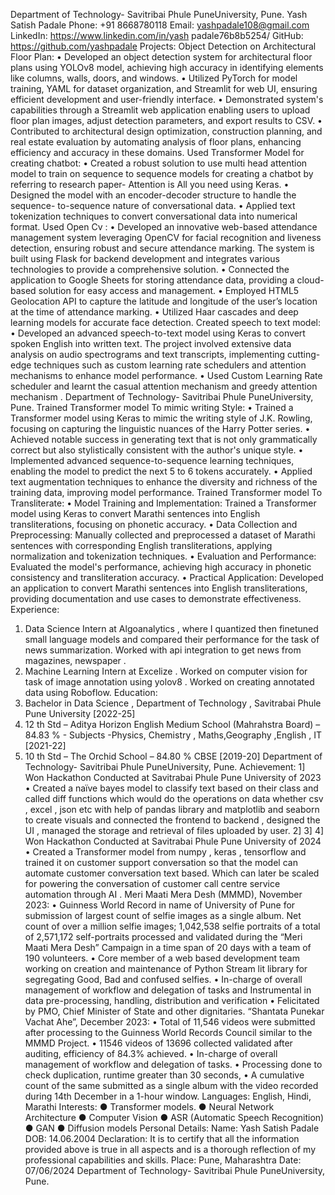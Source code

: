 Department of Technology- Savitribai Phule PuneUniversity, Pune. 
Yash Satish Padale 
Phone: +91 8668780118 
Email: yashpadale108@gmail.com 
LinkedIn: https://www.linkedin.com/in/yash
padale76b8b5254/ 
GitHub: https://github.com/yashpadale 
Projects: 
Object Detection on Architectural Floor Plan: 
• Developed an object detection system for architectural floor plans using YOLOv8 
model, achieving high accuracy in identifying elements like columns, walls, doors, and 
windows. 
• Utilized PyTorch for model training, YAML for dataset organization, and Streamlit for 
web UI, ensuring efficient development and user-friendly interface. 
• Demonstrated system's capabilities through a Streamlit web application enabling users 
to upload floor plan images, adjust detection parameters, and export results to CSV. 
• Contributed to architectural design optimization, construction planning, and real estate 
evaluation by automating analysis of floor plans, enhancing efficiency and accuracy in 
these domains. 
Used Transformer Model for creating chatbot: 
• Created a robust solution to use multi head attention model to train on sequence 
to sequence models for creating a chatbot by referring to research paper- Attention is 
All you need using Keras. 
• Designed the model with an encoder-decoder structure to handle the sequence- 
to-sequence nature of conversational data. 
• Applied text tokenization techniques to convert conversational data into 
numerical format. 
Used Open Cv : 
• Developed an innovative web-based attendance management system leveraging 
OpenCV for facial recognition and liveness detection, ensuring robust and secure 
attendance marking. The system is built using Flask for backend development and 
integrates various technologies to provide a comprehensive solution. 
• Connected the application to Google Sheets for storing attendance data, 
providing a cloud-based solution for easy access and management. 
• Employed HTML5 Geolocation API to capture the latitude and longitude of the 
user’s location at the time of attendance marking. 
• Utilized Haar cascades and deep learning models for accurate face detection. 
Created speech to text model: 
• Developed an advanced speech-to-text model using Keras to convert spoken 
English into written text. The project involved extensive data analysis on audio 
spectrograms and text transcripts, implementing cutting-edge techniques such as 
custom learning rate schedulers and attention mechanisms to enhance model 
performance. 
• Used Custom Learning Rate scheduler and learnt the casual attention 
mechanism and greedy attention mechanism . 
Department of Technology- Savitribai Phule PuneUniversity, Pune. 
Trained Transformer model To mimic writing Style: 
• Trained a Transformer model using Keras to mimic the writing style of J.K. 
Rowling, focusing on capturing the linguistic nuances of the Harry Potter series. 
• Achieved notable success in generating text that is not only grammatically 
correct but also stylistically consistent with the author's unique style. 
• Implemented advanced sequence-to-sequence learning techniques, enabling the model 
to predict the next 5 to 6 tokens accurately. 
• Applied text augmentation techniques to enhance the diversity and richness of the 
training data, improving model performance. 
Trained Transformer model To Transliterate: 
• Model Training and Implementation: Trained a Transformer model using Keras to 
convert Marathi sentences into English transliterations, focusing on phonetic accuracy. 
• Data Collection and Preprocessing: Manually collected and preprocessed a dataset of 
Marathi sentences with corresponding English transliterations, applying normalization 
and tokenization techniques. 
• Evaluation and Performance: Evaluated the model's performance, achieving high 
accuracy in phonetic consistency and transliteration accuracy. 
• Practical Application: Developed an application to convert Marathi sentences into 
English transliterations, providing documentation and use cases to demonstrate 
effectiveness. 
Experience: 
1. Data Science Intern at Algoanalytics , where I quantized then finetuned small 
language models and compared their performance for the task of news 
summarization. Worked with api integration to get news from magazines, 
newspaper . 
2. Machine Learning Intern  at Excelize . Worked on computer vision for task 
of image annotation using yolov8 . Worked on creating annotated data using 
Roboflow. 
Education: 
3. Bachelor in Data Science , Department of Technology , Savitrabai Phule Pune 
University [2022-25] 
4. 12 th Std – Aditya Horizon English Medium School (Mahrahstra Board) – 84.83 % - 
Subjects -Physics, Chemistry , Maths,Geography ,English , IT [2021-22] 
5. 10 th Std – The Orchid School – 84.80 % CBSE [2019-20] 
Department of Technology- Savitribai Phule PuneUniversity, Pune. 
Achievement: 
1] 
Won Hackathon Conducted at Savitrabai Phule Pune University of 2023 
•  Created a naïve bayes model to classify text based on their class and called diff functions which 
would do the operations on data whether csv , excel , json etc with help of pandas library and 
matplotlib and seaborn to create visuals and connected the frontend to backend , designed the 
UI , managed the storage and retrieval of files uploaded by user. 
2] 
3] 
4] 
Won Hackathon Conducted at Savitrabai Phule Pune University of 2024 
• Created a Transformer model from numpy , keras , tensorflow and trained it on customer 
support conversation so that the model can automate customer conversation text based. Which 
can later be scaled for powering the conversation of customer call centre service automation 
through AI . 
Meri Maati Mera Desh (MMMD), November 2023: 
• Guinness World Record in name of University of Pune for submission of largest count of selfie 
images as a single album. Net count of over a million selfie images; 1,042,538 selfie portraits 
of a total of 2,571,172 self-portraits processed and validated during the “Meri Maati Mera Desh” 
Campaign in a time span of 20 days with a team of 190 volunteers. 
• Core member of a web based development team working on creation and maintenance of 
Python Stream lit library for segregating Good, Bad and confused selfies. 
• In-charge of overall management of workflow and delegation of tasks and Instrumental in data 
pre-processing, handling, distribution and verification 
• Felicitated by PMO, Chief Minister of State and other dignitaries. 
“Shantata Punekar Vachat Ahe”, December 2023: 
• Total of 11,546 videos were submitted after processing to the Guinness World Records 
Council similar to the MMMD Project. 
• 11546 videos of 13696 collected validated after auditing, efficiency of 84.3% achieved. 
• In-charge of overall management of workflow and delegation of tasks. 
• Processing done to check duplication, runtime greater than 30 seconds, 
• A cumulative count of the same submitted as a single album with the video recorded during 
14th December in a 1-hour window. 
Languages: English, Hindi, Marathi 
Interests: 
● Transformer models. 
● Neural Network Architecture 
● Computer Vision 
● ASR (Automatic Speech Recognition) 
● GAN 
● Diffusion models 
Personal Details: 
Name: Yash Satish Padale 
DOB: 14.06.2004 
Declaration: 
It is to certify that all the information provided above is true in all aspects and is a thorough 
reflection of my professional capabilities and skills. 
Place: Pune, Maharashtra 
Date: 07/06/2024 
Department of Technology- Savitribai Phule PuneUniversity, Pune. 
